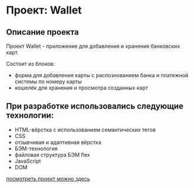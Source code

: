 # Проект: Wallet

## **Описание проекта**

Проект Wallet - приложение для добавления и хранения банковских карт.

Состоит из блоков:

- форма для добавления карты с распознованием банка и платежной системы по номеру карты
- кошелёк для хранения и просмотра созданных карт

## **При разработке использовались следующие технологии:**

- HTML-вёрстка с использованием семантических тегов
- CSS
- отзывчивая и адаптивная вёрстка
- БЭМ-технология
- файловая структура БЭМ flex
- JavaScript
- DOM

[посмотреть проект можно здесь](https://tereneka.github.io/wallet/index.html)
